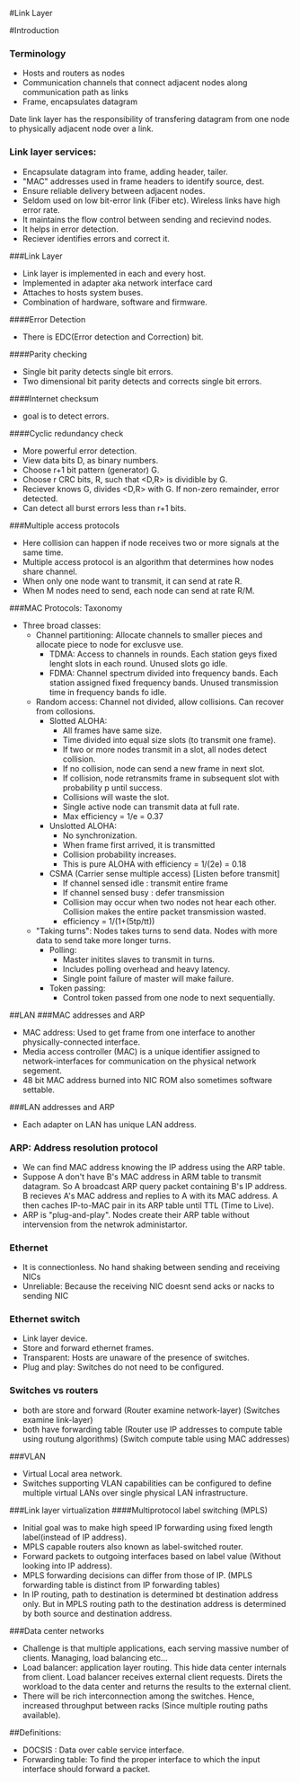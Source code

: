 #Link Layer

#Introduction

### Terminology
* Hosts and routers as nodes
* Communication channels that connect adjacent nodes along communication path as links
* Frame, encapsulates datagram

Date link layer has the responsibility of transfering datagram from one node to physically adjacent node over a link.

### Link layer services:
* Encapsulate datagram into frame, adding header, tailer.
* "MAC" addresses used in frame headers to identify source, dest.
* Ensure reliable delivery between adjacent nodes.
* Seldom used on low bit-error link (Fiber etc). Wireless links have high error rate.
* It maintains the flow control between sending and recievind nodes.
* It helps in error detection.
* Reciever identifies errors and correct it.

###Link Layer
* Link layer is implemented in each and every host.
* Implemented in adapter aka network interface card
* Attaches to hosts system buses.
* Combination of hardware, software and firmware.

####Error Detection
* There is EDC(Error detection and Correction) bit.

####Parity checking
* Single bit parity detects single bit errors.
* Two dimensional bit parity detects and corrects single bit errors.

####Internet checksum
* goal is to detect errors.

####Cyclic redundancy check
* More powerful error detection.
* View data bits D, as binary numbers.
* Choose r+1 bit pattern (generator) G.
* Choose r CRC bits, R, such that <D,R> is dividible by G.
* Reciever knows G, divides <D,R> with G. If non-zero remainder, error detected.
* Can detect all burst errors less than r+1 bits.

###Multiple access protocols
* Here collision can happen if node receives two or more signals at the same time.
* Multiple access protocol is an algorithm that determines how nodes share channel.
* When only one node want to transmit, it can send at rate R.
* When M nodes need to send, each node can send at rate R/M.

###MAC Protocols: Taxonomy
* Three broad classes:
	* Channel partitioning: Allocate channels to smaller pieces and allocate piece to node for exclusve use.
		* TDMA: Access to channels in rounds. Each station geys fixed lenght slots in each round. Unused slots go idle.
		* FDMA: Channel spectrum divided into frequency bands. Each station assigned fixed frequency bands. Unused transmission time in frequency bands fo idle.
	* Random access: Channel not divided, allow collisions. Can recover from collosions.
		* Slotted ALOHA: 
			* All frames have same size. 
			* Time divided into equal size slots (to transmit one frame). 
			* If two or more nodes transmit in a slot, all nodes detect collision.
			* If no collision, node can send a new frame in next slot.	
			* If collision, node retransmits frame in subsequent slot with probability p until success.
			* Collisions will waste the slot.
			* Single active node can transmit data at full rate.
			* Max efficiency = 1/e = 0.37
		* Unslotted ALOHA:
			* No synchronization.
			* When frame first arrived, it is transmitted
			* Collision probability increases.
			* This is pure ALOHA with efficiency = 1/(2e) = 0.18 
		* CSMA (Carrier sense multiple access) [Listen before transmit]
			* If channel sensed idle : transmit entire frame
			* If channel sensed  busy : defer transmission
			* Collision may occur when two nodes not hear each other. Collision makes the entire packet transmission wasted.
			* efficiency = 1/(1+(5tp/tt))
	* "Taking turns": Nodes takes turns to send data. Nodes with more data to send take more longer turns. 
		* Polling:
			* Master initites slaves to transmit in turns.
			* Includes polling overhead and heavy latency.
			* Single point failure of master will make failure.
		* Token passing:
			* Control token passed from one node to next sequentially.


##LAN
###MAC addresses and ARP
* MAC address: Used to get frame from one interface to another physically-connected interface.
* Media access controller (MAC) is a unique identifier assigned to network-interfaces for communication on the physical network segement.
* 48 bit MAC address burned into NIC ROM also sometimes software settable.

###LAN addresses and ARP
* Each adapter on LAN has unique LAN address.

### ARP: Address resolution protocol
* We can find MAC address knowing the IP address using the ARP table.
* Suppose A don't have B's MAC address in ARM table to transmit datagram. So A broadcast ARP query packet containing B's IP address. B recieves A's MAC address and replies to A with its MAC address. A then caches IP-to-MAC pair in its ARP table until TTL (Time to Live).
* ARP is "plug-and-play". Nodes create their ARP table without intervension from the netwrok administartor. 	

### Ethernet
* It is connectionless. No hand shaking between sending and receiving NICs
* Unreliable: Because the receiving NIC doesnt send acks or nacks to sending NIC

### Ethernet switch
* Link layer device.
* Store and forward ethernet frames.
* Transparent: Hosts are unaware of the presence of switches.
* Plug and play: Switches do not need to be configured.

### Switches vs routers
* both are store and forward (Router examine network-layer) (Switches examine link-layer)
* both have forwarding table (Router use IP addresses to compute table using routung algorithms) (Switch compute table using MAC addresses)

###VLAN
* Virtual Local area network.
* Switches supporting VLAN capabilities can be configured to define multiple virtual LANs over single physical LAN infrastructure.

###Link layer virtualization
####Multiprotocol label switching (MPLS)
* Initial goal was to make high speed IP forwarding using fixed length label(instead of IP address).
* MPLS capable routers also known as label-switched router.
* Forward packets to outgoing interfaces based on label value (Without looking into IP address).
* MPLS forwarding decisions can differ from those of IP. (MPLS forwarding table is distinct from IP forwarding tables)
* In IP routing, path to destination is determined bt destination address only. But in MPLS routing path to the destination address is determined by both source and destination address.

###Data center networks
* Challenge is that multiple applications, each serving massive number of clients. Managing, load balancing etc...
* Load balancer: application layer routing. This hide data center internals from client. Load balancer receives external client requests. Direts the workload to the data center and returns the results to the external client.
* There will be rich interconnection among the switches. Hence, increased throughput between racks (Since multiple routing paths available).
  

##Definitions:
* DOCSIS : Data over cable service interface.
* Forwarding table: To find the proper interface to which the input interface should forward a packet.

